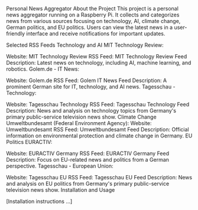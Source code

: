 Personal News Aggregator
About the Project
This project is a personal news aggregator running on a Raspberry Pi. It collects and categorizes news from various sources focusing on technology, AI, climate change, German politics, and EU politics. Users can view the latest news in a user-friendly interface and receive notifications for important updates.

Selected RSS Feeds
Technology and AI
MIT Technology Review:

Website: MIT Technology Review
RSS Feed: MIT Technology Review Feed
Description: Latest news on technology, including AI, machine learning, and robotics.
Golem.de - IT News:

Website: Golem.de
RSS Feed: Golem IT News Feed
Description: A prominent German site for IT, technology, and AI news.
Tagesschau - Technology:

Website: Tagesschau Technology
RSS Feed: Tagesschau Technology Feed
Description: News and analysis on technology topics from Germany's primary public-service television news show.
Climate Change
Umweltbundesamt (Federal Environment Agency):
Website: Umweltbundesamt
RSS Feed: Umweltbundesamt Feed
Description: Official information on environmental protection and climate change in Germany.
EU Politics
EURACTIV:

Website: EURACTIV Germany
RSS Feed: EURACTIV Germany Feed
Description: Focus on EU-related news and politics from a German perspective.
Tagesschau - European Union:

Website: Tagesschau EU
RSS Feed: Tagesschau EU Feed
Description: News and analysis on EU politics from Germany's primary public-service television news show.
Installation and Usage

[Installation instructions ...]

